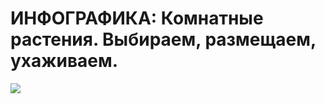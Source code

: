 # ИНФОГРАФИКА: Комнатные растения. Выбираем, размещаем, ухаживаем.
![](/images/Houseworks/Lifehackers/rooming_flavors.jpg)
